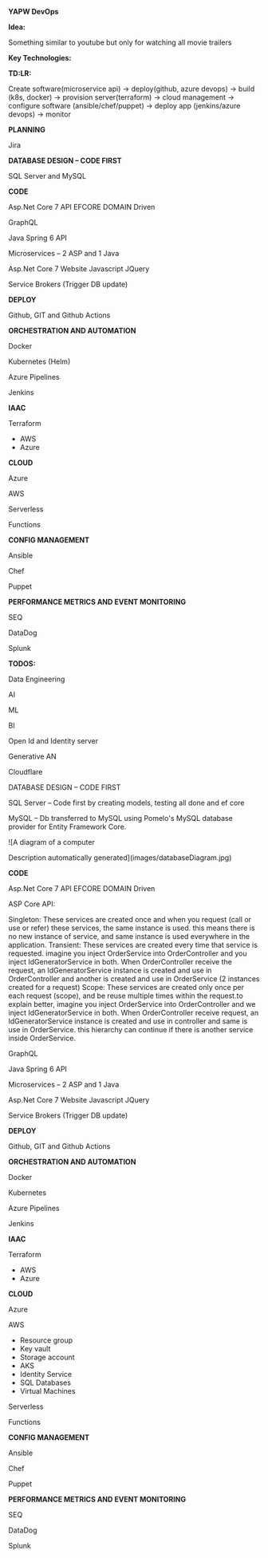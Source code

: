﻿**YAPW DevOps**

**Idea:** 

Something similar to youtube but only for watching all movie trailers

**Key Technologies:**

**TD:LR:**

Create software(microservice api) -> deploy(github, azure devops) -> build (k8s, docker) -> provision server(terraform) -> cloud management -> configure software (ansible/chef/puppet) -> deploy app (jenkins/azure devops) -> monitor

**PLANNING**

Jira

**DATABASE DESIGN – CODE FIRST**

SQL Server and MySQL

**CODE**

Asp.Net Core 7 API EFCORE DOMAIN Driven 

GraphQL

Java Spring 6 API

Microservices – 2 ASP and 1 Java

Asp.Net Core 7 Website Javascript JQuery

Service Brokers (Trigger DB update) 

**DEPLOY**

Github, GIT and Github Actions

**ORCHESTRATION AND AUTOMATION**

Docker

Kubernetes (Helm)

Azure Pipelines

Jenkins

**IAAC**

Terraform

- AWS
- Azure

**CLOUD**

Azure

AWS

Serverless

Functions

**CONFIG MANAGEMENT**

Ansible

Chef

Puppet

**PERFORMANCE METRICS AND EVENT MONITORING** 

SEQ

DataDog

Splunk


**TODOS:** 

Data Engineering

AI

ML

BI

Open Id and Identity server

Generative AN

Cloudflare

DATABASE DESIGN – CODE FIRST

SQL Server – Code first by creating models, testing all done and ef core   

MySQL – Db transferred to MySQL using Pomelo's MySQL database provider for Entity Framework Core.

![A diagram of a computer

Description automatically generated](images/databaseDiagram.jpg)

**CODE**

Asp.Net Core 7 API EFCORE DOMAIN Driven 

ASP Core API:

Singleton: These services are created once and when you request (call or use or refer) these services, the same instance is used. this means there is no new instance of service, and same instance is used everywhere in the application. Transient: These services are created every time that service is requested. imagine you inject OrderService into OrderController and you inject IdGeneratorService in both. When OrderController receive the request, an IdGeneratorService instance is created and use in OrderController and another is created and use in OrderService (2 instances created for a request) Scope: These services are created only once per each request (scope), and be reuse multiple times within the request.to explain better, imagine you inject OrderService into OrderController and we inject IdGeneratorService in both. When OrderController receive request, an IdGeneratorService instance is created and use in controller and same is use in OrderService. this hierarchy can continue if there is another service inside OrderService.

GraphQL

Java Spring 6 API

Microservices – 2 ASP and 1 Java

Asp.Net Core 7 Website Javascript JQuery

Service Brokers (Trigger DB update) 

**DEPLOY**

Github, GIT and Github Actions

**ORCHESTRATION AND AUTOMATION**

Docker

Kubernetes

Azure Pipelines

Jenkins

**IAAC**

Terraform

- AWS
- Azure

**CLOUD**

Azure

AWS

- Resource group
- Key vault
- Storage account
- AKS
- Identity Service
- SQL Databases
- Virtual Machines

Serverless

Functions

**CONFIG MANAGEMENT**

Ansible

Chef

Puppet

**PERFORMANCE METRICS AND EVENT MONITORING** 

SEQ

DataDog

Splunk
